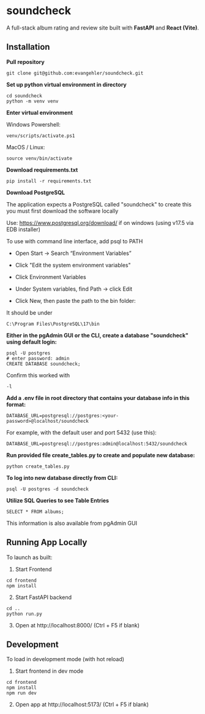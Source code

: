# soundcheck
A full-stack album rating and review site built with **FastAPI** and **React (Vite)**.


## Installation

**Pull repository**
```
git clone git@github.com:evangehler/soundcheck.git
```
**Set up python virtual environment in directory**
```
cd soundcheck
python -m venv venv
```
**Enter virtual environment**

Windows Powershell:

```
venv/scripts/activate.ps1 
```
MacOS / Linux:

```
source venv/bin/activate
```
**Download requirements.txt**
```
pip install -r requirements.txt
```
**Download PostgreSQL**

The application expects a PostgreSQL called "soundcheck" to create this you must first download the software locally

Use: https://www.postgresql.org/download/ if on windows (using v17.5 via EDB installer)

To use with command line interface, add psql to PATH

- Open Start → Search “Environment Variables”

- Click "Edit the system environment variables"

- Click Environment Variables

- Under System variables, find Path → click Edit

- Click New, then paste the path to the bin folder:

It should be under
```
C:\Program Files\PostgreSQL\17\bin
```

**Either in the pgAdmin GUI or the CLI, create a database "soundcheck" using default login:**

```
psql -U postgres
# enter password: admin
CREATE DATABASE soundcheck;
```

Confirm this worked with 
```
-l
```

**Add a .env file in root directory that contains your database info in this format:**

```
DATABASE_URL=postgresql://postgres:<your-password>@localhost/soundcheck
```

For example, with the default user and port 5432 (use this):

```
DATABASE_URL=postgresql://postgres:admin@localhost:5432/soundcheck
```

**Run provided file create_tables.py to create and populate new database:**

```
python create_tables.py
```

**To log into new database directly from CLI:**
```
psql -U postgres -d soundcheck
```

**Utilize SQL Queries to see Table Entries**
```
SELECT * FROM albums;
```

This information is also available from pgAdmin GUI

## Running App Locally
 To launch as built:

 1. Start Frontend
 ```
 cd frontend
 npm install
 ```

 2. Start FastAPI backend 
```
cd ..
python run.py
```

3. Open at http://localhost:8000/ 
(Ctrl + F5 if blank)

## Development
To load in development mode (with hot reload)

1. Start frontend in dev mode
```
cd frontend
npm install
npm run dev
```

2. Open app at http://localhost:5173/ (Ctrl + F5 if blank)
